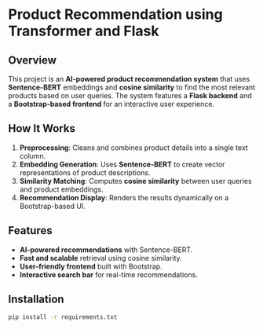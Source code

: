 # Product Recommendation using Transformer and Flask

## Overview
This project is an **AI-powered product recommendation system** that uses **Sentence-BERT** embeddings and **cosine similarity** to find the most relevant products based on user queries. The system features a **Flask backend** and a **Bootstrap-based frontend** for an interactive user experience.

## How It Works
1. **Preprocessing**: Cleans and combines product details into a single text column.
2. **Embedding Generation**: Uses **Sentence-BERT** to create vector representations of product descriptions.
3. **Similarity Matching**: Computes **cosine similarity** between user queries and product embeddings.
4. **Recommendation Display**: Renders the results dynamically on a Bootstrap-based UI.

## Features
- **AI-powered recommendations** with Sentence-BERT.
- **Fast and scalable** retrieval using cosine similarity.
- **User-friendly frontend** built with Bootstrap.
- **Interactive search bar** for real-time recommendations.

## Installation
```bash
pip install -r requirements.txt
